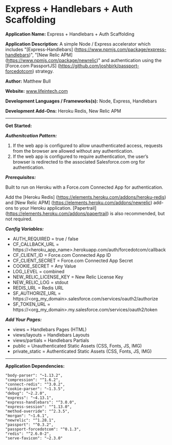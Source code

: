 # Express + Handlebars + Auth Scaffolding

**Application Name:** Express + Handlebars + Auth Scaffolding

**Application Description:** A simple Node / Express accelerator which includes "[Express-Handlebars] (https://www.npmjs.com/package/express-handlebars)", "[New Relic APM] (https://www.npmjs.com/package/newrelic)" and authentication using the [Force.com PassportJS] (https://github.com/joshbirk/passport-forcedotcom) strategy.

**Author:** Matthew Bull

**Website:** www.lifeintech.com

**Development Languages / Frameworks(s):** Node, Express, Handlebars

**Development Add-Ons:** Heroku Redis, New Relic APM

---

**Get Started:**

***Authenitcation Pattern:***

1. If the web app is configured to allow unauthenticated access, requests from the browser are allowed without any authentication.
2. If the web app is configured to require authentication, the user’s browser is redirected to the associated Salesforce.com org for authentication.

***Prerequisites:***

Built to run on Heroku with a Force.com Connected App for authentication.

Add the [Heroku Redis] (https://elements.heroku.com/addons/heroku-redis) and [New Relic APM] (https://elements.heroku.com/addons/newrelic) add-ons to your Heroku application. [Papertrail] (https://elements.heroku.com/addons/papertrail) is also recommended, but not required.

***Config Variables:***

* AUTH_REQUIRED = true / false
* CF_CALLBACK_URL = https://<heroku_app_name>.herokuapp.com/auth/forcedotcom/callback
* CF_CLIENT_ID = Force.com Connected App ID
* CF_CLIENT_SECRET = Force.com Connected App Secret
* COOKIE_SECRET = Any Value
* LOG_LEVEL = combined
* NEW_RELIC_LICENSE_KEY = New Relic License Key
* NEW_RELIC_LOG = stdout
* REDIS_URL = Redis URL
* SF_AUTHORIZE_URL = https://<org_my_domain>.salesforce.com/services/oauth2/authorize
* SF_TOKEN_URL = https://<org_my_domain>.my.salesforce.com/services/oauth2/token

***Add Your Pages:***

* views = Handlebars Pages (HTML)
* views/layouts = Handlebars Layouts
* views/partials = Handlebars Partials
* public = Unauthenticated Static Assets (CSS, Fonts, JS, IMG)
* private_static = Authenticated Static Assets (CSS, Fonts, JS, IMG)

---

**Application Dependencies:**

    "body-parser": "~1.13.2",
    "compression": "^1.6.2",
    "connect-redis": "^3.0.2",
    "cookie-parser": "~1.3.5",
    "debug": "~2.2.0",
    "express": "~4.13.1",
    "express-handlebars": "^3.0.0",
    "express-session": "^1.13.0",
    "method-override": "^2.3.5",
    "morgan": "~1.6.1",
    "newrelic": "^1.28.1",
    "passport": "^0.3.2",
    "passport-forcedotcom": "^0.1.3",
    "redis": "^2.6.0-2",
    "serve-favicon": "~2.3.0"